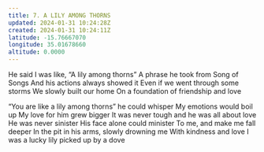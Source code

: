```yaml
---
title: 7. A LILY AMONG THORNS
updated: 2024-01-31 10:24:28Z
created: 2024-01-31 10:24:11Z
latitude: -15.76667070
longitude: 35.01678660
altitude: 0.0000
---
```


He said I was like, “A lily among thorns”
A phrase he took from Song of Songs
And his actions always showed it
Even if we went through some storms
We slowly built our home
On a foundation of friendship and love

“You are like a lily among thorns” he could whisper
My emotions would boil up
My love for him grew bigger
It was never tough and he was all about love
He was never sinister
His face alone could minister
To me, and make me fall deeper
In the pit in his arms, slowly drowning me
With kindness and love
I was a lucky lily picked up by a dove
